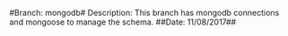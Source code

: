 #Branch: mongodb#
Description: This branch has mongodb connections and mongoose to manage the schema.
##Date: 11/08/2017##

